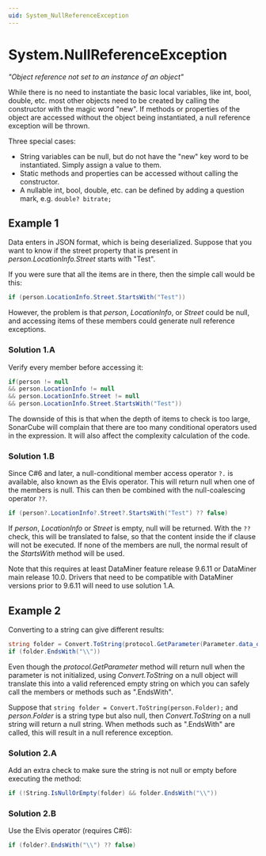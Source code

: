 ```yaml
---
uid: System_NullReference­Exception
---
```


# System.NullReference­Exception

*"Object reference not set to an instance of an object"*

While there is no need to instantiate the basic local variables, like int, bool, double, etc. most other objects need to be created by calling the constructor with the magic word "new". If methods or properties of the object are accessed without the object being instantiated, a null reference exception will be thrown.

Three special cases:

- String variables can be null, but do not have the "new" key word to be instantiated. Simply assign a value to them.
- Static methods and properties can be accessed without calling the constructor.
- A nullable int, bool, double, etc. can be defined by adding a question mark, e.g. `double? bitrate;`

## Example 1

Data enters in JSON format, which is being deserialized. Suppose that you want to know if the street property that is present in *person.LocationInfo.Street* starts with "Test".

If you were sure that all the items are in there, then the simple call would be this:

```csharp
if (person.LocationInfo.Street.StartsWith("Test"))
```

However, the problem is that *person*, *LocationInfo*, or *Street* could be null, and accessing items of these members could generate null reference exceptions.

### Solution 1.A

Verify every member before accessing it:

```csharp
if(person != null 
&& person.LocationInfo != null 
&& person.LocationInfo.Street != null 
&& person.LocationInfo.Street.StartsWith("Test"))
```

The downside of this is that when the depth of items to check is too large, SonarCube will complain that there are too many conditional operators used in the expression. It will also affect the complexity calculation of the code.

### Solution 1.B

Since C#6 and later, a null-conditional member access operator `?.` is available, also known as the Elvis operator. This will return null when one of the members is null. This can then be combined with the null-coalescing operator `??`.

```csharp
if (person?.LocationInfo?.Street?.StartsWith("Test") ?? false)
```

If *person*, *LocationInfo* or *Street* is empty, null will be returned. With the `??` check, this will be translated to false, so that the content inside the if clause will not be executed. If none of the members are null, the normal result of the *StartsWith* method will be used.

Note that this requires at least DataMiner feature release 9.6.11 or DataMiner main release 10.0. Drivers that need to be compatible with DataMiner versions prior to 9.6.11 will need to use solution 1.A.

## Example 2

Converting to a string can give different results:

```csharp
string folder = Convert.ToString(protocol.GetParameter(Parameter.data_offload_folder_5000));
if (folder.EndsWith("\\"))
```

Even though the *protocol.GetParameter* method will return null when the parameter is not initialized, using *Convert.ToString* on a null object will translate this into a valid referenced empty string on which you can safely call the members or methods such as ".EndsWith".

Suppose that `string folder = Convert.ToString(person.Folder);` and *person.Folder* is a string type but also null, then *Convert.ToString* on a null string will return a null string. When methods such as ".EndsWith" are called, this will result in a null reference exception.

### Solution 2.A

Add an extra check to make sure the string is not null or empty before executing the method:

```csharp
if (!String.IsNullOrEmpty(folder) && folder.EndsWith("\\"))
```

### Solution 2.B

Use the Elvis operator (requires C#6):

```csharp
if (folder?.EndsWith("\\") ?? false)
```
